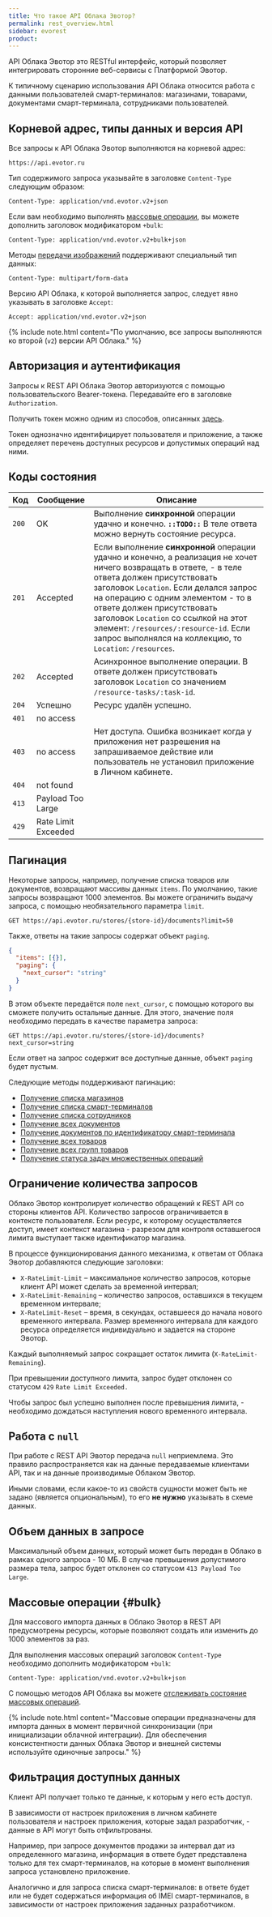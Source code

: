 ```yaml
---
title: Что такое API Облака Эвотор?
permalink: rest_overview.html
sidebar: evorest
product:
---
```


API Облака Эвотор это RESTful интерфейс, который позволяет интегрировать сторонние веб-сервисы с Платформой Эвотор.

К типичному сценарию использования API Облака относится работа с данными пользователей смарт-терминалов: магазинами, товарами, документами смарт-терминала, сотрудниками пользователей.

## Корневой адрес, типы данных и версия API

Все запросы к API Облака Эвотор выполняются на корневой адрес:

```
https://api.evotor.ru
```

Тип содержимого запроса указывайте в заголовке `Content-Type` следующим образом:

```
Content-Type: application/vnd.evotor.v2+json
```

Если вам необходимо выполнять [массовые операции](./rest_overview.html#bulk), вы можете дополнить заголовок модификатором `+bulk`:

```
Content-Type: application/vnd.evotor.v2+bulk+json
```

Методы [передачи изображений](./rest_images.html) поддерживают специальный тип данных:

```
Content-Type: multipart/form-data
```

Версию API Облака, к которой выполняется запрос, следует явно указывать в заголовке `Accept`:

```
Accept: application/vnd.evotor.v2+json
```

{% include note.html content="По умолчанию, все запросы выполняются ко второй (`v2`) версии API Облака." %}

## Авторизация и аутентификация

Запросы к REST API Облака Эвотор авторизуются с помощью пользовательского Bearer-токена. Передавайте его в заголовке `Authorization`.

Получить токен можно одним из способов, описанных [здесь](/doc_authorization.html).

Токен однозначно идентифицирует пользователя и приложение, а также определяет перечень доступных ресурсов и допустимых операций над ними.

## Коды состояния

Код  | Сообщение  | Описание
-----|------------|---------
`200`| OK         |  Выполнение **синхронной** операции удачно и конечно. __`::TODO::`__ В теле ответа можно вернуть состояние ресурса.
`201`| Accepted   |  Если выполнение **синхронной** операции удачно и конечно, а реализация не хочет ничего возвращать в ответе, - в теле ответа должен присутствовать заголовок `Location`. Если делался запрос на операцию с одним элементом - то в ответе должен присутствовать заголовок `Location` со ссылкой на этот элемент: `/resources/:resource-id`. Если запрос выполнялся на коллекцию, то `Location`: `/resources`.
`202`| Accepted   |  Асинхронное выполнение операции. В ответе должен присутствовать заголовок `Location` со значением `/resource-tasks/:task-id`.
`204`| Успешно    |  Ресурс удалён успешно.
`401`| no access  |  
`403`| no access  |  Нет доступа. Ошибка возникает когда у приложения нет разрешения на запрашиваемое действие или пользователь не установил приложение в Личном кабинете.
`404`| not found  |  
`413`| Payload Too Large    |  
`429`| Rate Limit Exceeded    |  

## Пагинация

Некоторые запросы, например, получение списка товаров или документов, возвращают массивы данных `items`. По умолчанию, такие запросы возвращают 1000 элементов. Вы можете ограничить выдачу запроса, с помощью необязательного параметра `limit`.

```shell
GET https://api.evotor.ru/stores/{store-id}/documents?limit=50
```

Также, ответы на такие запросы содержат объект `paging`.

```json
{
  "items": [{}],
  "paging": {
    "next_cursor": "string"
  }
}
```

В этом объекте передаётся поле `next_cursor`, с помощью которого вы сможете получить остальные данные. Для этого, значение поля необходимо передать в качестве параметра запроса:

```shell
GET https://api.evotor.ru/stores/{store-id}/documents?next_cursor=string
```

Если ответ на запрос содержит все доступные данные, объект `paging` будет пустым.

Следующие методы поддерживают пагинацию:

* [Получение списка магазинов](./rest_stores.html#Получить-список-магазинов)
* [Получение списка смарт-терминалов](./rest_smart_terminals.html#Получить-список-смарт-терминалов)
* [Получение списка сотрудников](./rest_employees.html#Получить-список-сотрудников)
* [Получение всех документов](./rest_documents.html#Получить-список-документов)
* [Получение документов по идентификатору смарт-терминала](./rest_documents.html#Получить-список-документов-по-идентификатору-смарт-терминала)
* [Получение всех товаров](./rest_products.html#Получить-все-товары)
* [Получение всех групп товаров](./rest_products_groups.html#Получить-все-группы)
* [Получение статуса задач множественных операций](./rest_bulk_tasks.html#Получить-информацию-о-состоянии-задач)


## Ограничение количества запросов

Облако Эвотор контролирует количество обращений к REST API со стороны клиентов API. Количество запросов ограничивается в контексте пользователя. Если ресурс, к которому осуществляется доступ, имеет контекст магазина - разрезом для контроля оставшегося лимита выступает также идентификатор магазина.

В процессе функционирования данного механизма, к ответам от Облака Эвотор добавляются следующие заголовки:

* `X-RateLimit-Limit` – максимальное количество запросов, которые клиент API может сделать за временной интервал;
* `X-RateLimit-Remaining` – количество запросов, оставшихся в текущем временном интервале;
* `X-RateLimit-Reset` – время, в секундах, оставшееся до начала нового временного интервала.
Размер временного интервала для каждого ресурса определяется индивидуально и задается на стороне Эвотор.

Каждый выполняемый запрос сокращает остаток лимита (`X-RateLimit-Remaining`).

При превышении доступного лимита, запрос будет отклонен со статусом `429` `Rate Limit Exceeded.`

Чтобы запрос был успешно выполнен после превышения лимита, - необходимо дождаться наступления нового временного интервала.

## Работа с `null`
При работе с REST API Эвотор передача `null` неприемлема. Это правило распространяется как на данные передаваемые клиентами API, так и на данные производимые Облаком Эвотор.

Иными словами, если какое-то из свойств сущности может быть не задано (является опциональным), то его **не нужно** указывать в схеме данных.

## Объем данных в запросе
Максимальный объем данных, который может быть передан в Облако в рамках одного запроса - 10 МБ. В случае превышения допустимого размера тела, запрос будет отклонен со статусом `413 Payload Too Large`.

## Массовые операции {#bulk}
Для массового импорта данных в Облако Эвотор в REST API предусмотрены ресурсы, которые позволяют создать или изменить до 1000 элементов за раз.

Для выполнения массовых операций заголовок `Content-Type` необходимо дополнить модификатором `+bulk`:

```
Content-Type: application/vnd.evotor.v2+bulk+json
```

С помощью методов API Облака вы можете [отслеживать состояние массовых операций](./rest_bulk_tasks.html).

{% include note.html content="Массовые операции предназначены для импорта данных в момент первичной синхронизации (при инициализации облачной интеграции). Для обеспечения консистентности данных Облака Эвотор и внешней системы используйте одиночные запросы." %}

## Фильтрация доступных данных
Клиент API получает только те данные, к которым у него есть доступ.

В зависимости от настроек приложения в личном кабинете пользователя и настроек приложения, которые задал разработчик, - данные в API могут быть отфильтрованы.

Например, при запросе документов продажи за интервал дат из определенного магазина, информация в ответе будет представлена только для тех смарт-терминалов, на которые в момент выполнения запроса установлено приложение.

Аналогично и для запроса списка смарт-терминалов: в ответе будет или не будет содержаться информация об IMEI смарт-терминалов, в зависимости от настроек приложения заданных разработчиком.
